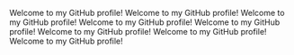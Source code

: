 Welcome to my GitHub profile!
Welcome to my GitHub profile!
Welcome to my GitHub profile!
Welcome to my GitHub profile!
Welcome to my GitHub profile!
Welcome to my GitHub profile!
Welcome to my GitHub profile!
Welcome to my GitHub profile!
